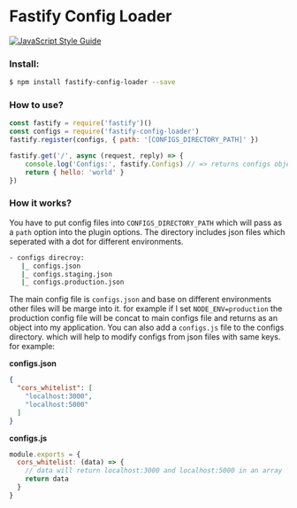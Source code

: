 Fastify Config Loader
=====================
[![JavaScript Style Guide](https://img.shields.io/badge/code_style-standard-brightgreen.svg)](https://standardjs.com)

### Install:
```bash
$ npm install fastify-config-loader --save
```

### How to use?
```javascript
const fastify = require('fastify')()
const configs = require('fastify-config-loader')
fastify.register(configs, { path: '[CONFIGS_DIRECTORY_PATH]' })

fastify.get('/', async (request, reply) => {
	console.log('Configs:', fastify.Configs) // => returns configs object
    return { hello: 'world' }
})
```

### How it works?
You have to put config files into `CONFIGS_DIRECTORY_PATH` which will pass as a `path` option into the plugin options. The directory includes json files which seperated with a dot for different environments.

```bash
- configs direcroy:
   |_ configs.json
   |_ configs.staging.json
   |_ configs.production.json
```
The main config file is `configs.json` and base on different environments other files will be marge into it.
for example if I set `NODE_ENV=production` the production config file will be concat to main configs file and returns as an object into my application.
You can also add a `configs.js` file to the configs directory. which will help to modify configs from json files with same keys. for example:

**configs.json**
```json
{
  "cors_whitelist": [
    "localhost:3000",
    "localhost:5000"
  ]
}
```

**configs.js**
```javascript
module.exports = {
  cors_whitelist: (data) => {
    // data will return localhost:3000 and localhost:5000 in an array
    return data
  }
}
```
